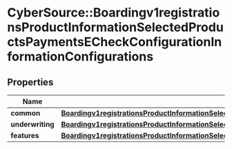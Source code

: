 # CyberSource::Boardingv1registrationsProductInformationSelectedProductsPaymentsECheckConfigurationInformationConfigurations

## Properties
Name | Type | Description | Notes
------------ | ------------- | ------------- | -------------
**common** | [**Boardingv1registrationsProductInformationSelectedProductsPaymentsECheckConfigurationInformationConfigurationsCommon**](Boardingv1registrationsProductInformationSelectedProductsPaymentsECheckConfigurationInformationConfigurationsCommon.md) |  | [optional] 
**underwriting** | [**Boardingv1registrationsProductInformationSelectedProductsPaymentsECheckConfigurationInformationConfigurationsUnderwriting**](Boardingv1registrationsProductInformationSelectedProductsPaymentsECheckConfigurationInformationConfigurationsUnderwriting.md) |  | [optional] 
**features** | [**Boardingv1registrationsProductInformationSelectedProductsPaymentsECheckConfigurationInformationConfigurationsFeatures**](Boardingv1registrationsProductInformationSelectedProductsPaymentsECheckConfigurationInformationConfigurationsFeatures.md) |  | [optional] 


